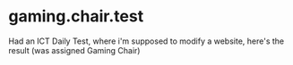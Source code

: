 # gaming.chair.test
 Had an ICT Daily Test, where i'm supposed to modify a website, here's the result (was assigned Gaming Chair)
